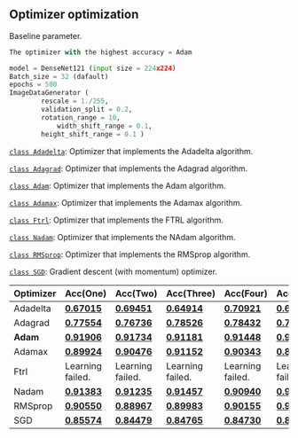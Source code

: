 ## Optimizer optimization

Baseline parameter.

```python
The optimizer with the highest accuracy = Adam

model = DenseNet121 (input size = 224x224)
Batch_size = 32 (dafault)
epochs = 500
ImageDataGenerator (
		rescale = 1./255, 
   		validation_split = 0.2,
  		rotation_range = 10,
    		width_shift_range = 0.1,
		height_shift_range = 0.1 )
```

[`class Adadelta`](https://www.tensorflow.org/api_docs/python/tf/keras/optimizers/Adadelta): Optimizer that implements the Adadelta algorithm.

[`class Adagrad`](https://www.tensorflow.org/api_docs/python/tf/keras/optimizers/Adagrad): Optimizer that implements the Adagrad algorithm.

[`class Adam`](https://www.tensorflow.org/api_docs/python/tf/keras/optimizers/Adam): Optimizer that implements the Adam algorithm.

[`class Adamax`](https://www.tensorflow.org/api_docs/python/tf/keras/optimizers/Adamax): Optimizer that implements the Adamax algorithm.

[`class Ftrl`](https://www.tensorflow.org/api_docs/python/tf/keras/optimizers/Ftrl): Optimizer that implements the FTRL algorithm.

[`class Nadam`](https://www.tensorflow.org/api_docs/python/tf/keras/optimizers/Nadam): Optimizer that implements the NAdam algorithm.

[`class RMSprop`](https://www.tensorflow.org/api_docs/python/tf/keras/optimizers/RMSprop): Optimizer that implements the RMSprop algorithm.

[`class SGD`](https://www.tensorflow.org/api_docs/python/tf/keras/optimizers/SGD): Gradient descent (with momentum) optimizer.

| Optimizer | Acc(One)                                                     | Acc(Two)                                                     | Acc(Three)                                                   | Acc(Four)                                                    | Acc(Five)                                                    | Average          |
| --------- | ------------------------------------------------------------ | ------------------------------------------------------------ | ------------------------------------------------------------ | ------------------------------------------------------------ | ------------------------------------------------------------ | ---------------- |
| Adadelta  | [**0.67015**](https://github.com/d9249/DACON/blob/main/%EC%BB%B4%ED%93%A8%ED%84%B0%20%EB%B9%84%EC%A0%84%20%ED%95%99%EC%8A%B5%20%EA%B2%BD%EC%A7%84%20%EB%8C%80%ED%9A%8C/Optimizer%20optimization/Optimizer_Adadelta_1_DenseNet121(public-0.69607%2C%20private-0.67015).ipynb) | [**0.69451**](https://github.com/d9249/DACON/blob/main/%EC%BB%B4%ED%93%A8%ED%84%B0%20%EB%B9%84%EC%A0%84%20%ED%95%99%EC%8A%B5%20%EA%B2%BD%EC%A7%84%20%EB%8C%80%ED%9A%8C/Optimizer%20optimization/Optimizer_Adadelta_2_DenseNet121(public-0.72549%2C%20private-0.69451).ipynb) | [**0.64914**](https://github.com/d9249/DACON/blob/main/%EC%BB%B4%ED%93%A8%ED%84%B0%20%EB%B9%84%EC%A0%84%20%ED%95%99%EC%8A%B5%20%EA%B2%BD%EC%A7%84%20%EB%8C%80%ED%9A%8C/Optimizer%20optimization/Optimizer_Adadelta_3_DenseNet121(public-0.61764%2C%20private-0.64914).ipynb) | [**0.70921**](https://github.com/d9249/DACON/blob/main/%EC%BB%B4%ED%93%A8%ED%84%B0%20%EB%B9%84%EC%A0%84%20%ED%95%99%EC%8A%B5%20%EA%B2%BD%EC%A7%84%20%EB%8C%80%ED%9A%8C/Optimizer%20optimization/Optimizer_Adadelta_4_DenseNet121(public-0.69607%2C%20private-0.70921).ipynb) | [**0.68450**](https://github.com/d9249/DACON/blob/main/%EC%BB%B4%ED%93%A8%ED%84%B0%20%EB%B9%84%EC%A0%84%20%ED%95%99%EC%8A%B5%20%EA%B2%BD%EC%A7%84%20%EB%8C%80%ED%9A%8C/Optimizer%20optimization/Optimizer_Adadelta_5_DenseNet121(public-0.66666%2C%20private-0.68450).ipynb) | 0.681502         |
| Adagrad   | [**0.77554**](https://github.com/d9249/DACON/blob/main/%EC%BB%B4%ED%93%A8%ED%84%B0%20%EB%B9%84%EC%A0%84%20%ED%95%99%EC%8A%B5%20%EA%B2%BD%EC%A7%84%20%EB%8C%80%ED%9A%8C/Optimizer%20optimization/Optimizer_Adagrad_1_DenseNet121(public-0.75980%2C%20private-0.77554).ipynb) | [**0.76736**](https://github.com/d9249/DACON/blob/main/%EC%BB%B4%ED%93%A8%ED%84%B0%20%EB%B9%84%EC%A0%84%20%ED%95%99%EC%8A%B5%20%EA%B2%BD%EC%A7%84%20%EB%8C%80%ED%9A%8C/Optimizer%20optimization/Optimizer_Adagrad_2_DenseNet121(public-0.74019%2C%20private-0.76736).ipynb) | [**0.78526**](https://github.com/d9249/DACON/blob/main/%EC%BB%B4%ED%93%A8%ED%84%B0%20%EB%B9%84%EC%A0%84%20%ED%95%99%EC%8A%B5%20%EA%B2%BD%EC%A7%84%20%EB%8C%80%ED%9A%8C/Optimizer%20optimization/Optimizer_Adagrad_3_DenseNet121(public-0.80392%2C%20private-0.78526).ipynb) | [**0.78432**](https://github.com/d9249/DACON/blob/main/%EC%BB%B4%ED%93%A8%ED%84%B0%20%EB%B9%84%EC%A0%84%20%ED%95%99%EC%8A%B5%20%EA%B2%BD%EC%A7%84%20%EB%8C%80%ED%9A%8C/Optimizer%20optimization/Optimizer_Adagrad_4_DenseNet121(public-0.75980%2C%20private-0.78432).ipynb) | [**0.76588**](https://github.com/d9249/DACON/blob/main/%EC%BB%B4%ED%93%A8%ED%84%B0%20%EB%B9%84%EC%A0%84%20%ED%95%99%EC%8A%B5%20%EA%B2%BD%EC%A7%84%20%EB%8C%80%ED%9A%8C/Optimizer%20optimization/Optimizer_Adagrad_5_DenseNet121(public-0.76470%2C%20private-0.76588).ipynb) | 0.775672         |
| **Adam**  | [**0.91906**](https://github.com/d9249/DACON/blob/main/%EC%BB%B4%ED%93%A8%ED%84%B0%20%EB%B9%84%EC%A0%84%20%ED%95%99%EC%8A%B5%20%EA%B2%BD%EC%A7%84%20%EB%8C%80%ED%9A%8C/Optimizer%20optimization/Optimizer_Adam_1_DenseNet121(public-0.93137%2C%20private-0.91906).ipynb) | [**0.91734**](https://github.com/d9249/DACON/blob/main/%EC%BB%B4%ED%93%A8%ED%84%B0%20%EB%B9%84%EC%A0%84%20%ED%95%99%EC%8A%B5%20%EA%B2%BD%EC%A7%84%20%EB%8C%80%ED%9A%8C/Optimizer%20optimization/Optimizer_Adam_2_DenseNet121(public-0.91666%2C%20private-0.91734).ipynb) | [**0.91181**](https://github.com/d9249/DACON/blob/main/%EC%BB%B4%ED%93%A8%ED%84%B0%20%EB%B9%84%EC%A0%84%20%ED%95%99%EC%8A%B5%20%EA%B2%BD%EC%A7%84%20%EB%8C%80%ED%9A%8C/Optimizer%20optimization/Optimizer_Adam_3_DenseNet121(public-0.93137%2C%20private-0.91181).ipynb) | [**0.91448**](https://github.com/d9249/DACON/blob/main/%EC%BB%B4%ED%93%A8%ED%84%B0%20%EB%B9%84%EC%A0%84%20%ED%95%99%EC%8A%B5%20%EA%B2%BD%EC%A7%84%20%EB%8C%80%ED%9A%8C/Optimizer%20optimization/Optimizer_Adam_4_DenseNet121(public-0.92156%2C%20private-0.91448).ipynb) | [**0.91931**](https://github.com/d9249/DACON/blob/main/%EC%BB%B4%ED%93%A8%ED%84%B0%20%EB%B9%84%EC%A0%84%20%ED%95%99%EC%8A%B5%20%EA%B2%BD%EC%A7%84%20%EB%8C%80%ED%9A%8C/Optimizer%20optimization/Optimizer_Adam_5_DenseNet121(public-0.93137%2C%20private-0.91931).ipynb) | **0.916400**     |
| Adamax    | [**0.89924**](https://github.com/d9249/DACON/blob/main/%EC%BB%B4%ED%93%A8%ED%84%B0%20%EB%B9%84%EC%A0%84%20%ED%95%99%EC%8A%B5%20%EA%B2%BD%EC%A7%84%20%EB%8C%80%ED%9A%8C/Optimizer%20optimization/Optimizer_Adamax_1_DenseNet121(public-0.92156%2C%20private-0.89924).ipynb) | [**0.90476**](https://github.com/d9249/DACON/blob/main/%EC%BB%B4%ED%93%A8%ED%84%B0%20%EB%B9%84%EC%A0%84%20%ED%95%99%EC%8A%B5%20%EA%B2%BD%EC%A7%84%20%EB%8C%80%ED%9A%8C/Optimizer%20optimization/Optimizer_Adamax_2_DenseNet121(public-0.92156%2C%20private-0.90476).ipynb) | [**0.91152**](https://github.com/d9249/DACON/blob/main/%EC%BB%B4%ED%93%A8%ED%84%B0%20%EB%B9%84%EC%A0%84%20%ED%95%99%EC%8A%B5%20%EA%B2%BD%EC%A7%84%20%EB%8C%80%ED%9A%8C/Optimizer%20optimization/Optimizer_Adamax_3_DenseNet121(public-0.91666%2C%20private-0.91152).ipynb) | [**0.90343**](https://github.com/d9249/DACON/blob/main/%EC%BB%B4%ED%93%A8%ED%84%B0%20%EB%B9%84%EC%A0%84%20%ED%95%99%EC%8A%B5%20%EA%B2%BD%EC%A7%84%20%EB%8C%80%ED%9A%8C/Optimizer%20optimization/Optimizer_Adamax_4_DenseNet121(public-0.92647%2C%20private-0.90343).ipynb) | [**0.89707**](https://github.com/d9249/DACON/blob/main/%EC%BB%B4%ED%93%A8%ED%84%B0%20%EB%B9%84%EC%A0%84%20%ED%95%99%EC%8A%B5%20%EA%B2%BD%EC%A7%84%20%EB%8C%80%ED%9A%8C/Optimizer%20optimization/Optimizer_Adamax_5_DenseNet121(public-0.89705%2C%20private-0.89707).ipynb) | 0.903204         |
| Ftrl      | Learning failed.                                             | Learning failed.                                             | Learning failed.                                             | Learning failed.                                             | Learning failed.                                             | Learning failed. |
| Nadam     | [**0.91383**](https://github.com/d9249/DACON/blob/main/%EC%BB%B4%ED%93%A8%ED%84%B0%20%EB%B9%84%EC%A0%84%20%ED%95%99%EC%8A%B5%20%EA%B2%BD%EC%A7%84%20%EB%8C%80%ED%9A%8C/Optimizer%20optimization/Optimizer_Nadam_1_DenseNet121(public-0.92156%2C%20private-0.91383).ipynb) | [**0.91235**](https://github.com/d9249/DACON/blob/main/%EC%BB%B4%ED%93%A8%ED%84%B0%20%EB%B9%84%EC%A0%84%20%ED%95%99%EC%8A%B5%20%EA%B2%BD%EC%A7%84%20%EB%8C%80%ED%9A%8C/Optimizer%20optimization/Optimizer_Nadam_2_DenseNet121(public-0.94117%2C%20private-0.91235).ipynb) | [**0.91457**](https://github.com/d9249/DACON/blob/main/%EC%BB%B4%ED%93%A8%ED%84%B0%20%EB%B9%84%EC%A0%84%20%ED%95%99%EC%8A%B5%20%EA%B2%BD%EC%A7%84%20%EB%8C%80%ED%9A%8C/Optimizer%20optimization/Optimizer_Nadam_3_DenseNet121(public-0.92647%2C%20private-0.91457).ipynb) | [**0.90940**](https://github.com/d9249/DACON/blob/main/%EC%BB%B4%ED%93%A8%ED%84%B0%20%EB%B9%84%EC%A0%84%20%ED%95%99%EC%8A%B5%20%EA%B2%BD%EC%A7%84%20%EB%8C%80%ED%9A%8C/Optimizer%20optimization/Optimizer_Nadam_4_DenseNet121(public-0.93137%2C%20private-0.90940).ipynb) | [**0.92143**](https://github.com/d9249/DACON/blob/main/%EC%BB%B4%ED%93%A8%ED%84%B0%20%EB%B9%84%EC%A0%84%20%ED%95%99%EC%8A%B5%20%EA%B2%BD%EC%A7%84%20%EB%8C%80%ED%9A%8C/Optimizer%20optimization/Optimizer_Nadam_5_DenseNet121(public-0.91666%2C%20private-0.92143).ipynb) | 0.914316         |
| RMSprop | [**0.90550**](https://github.com/d9249/DACON/blob/main/%EC%BB%B4%ED%93%A8%ED%84%B0%20%EB%B9%84%EC%A0%84%20%ED%95%99%EC%8A%B5%20%EA%B2%BD%EC%A7%84%20%EB%8C%80%ED%9A%8C/Optimizer%20optimization/Optimizer_RMSprop_1_DenseNet121(public-0.91666%2C%20private-0.90550).ipynb) | [**0.88967**](https://github.com/d9249/DACON/blob/main/%EC%BB%B4%ED%93%A8%ED%84%B0%20%EB%B9%84%EC%A0%84%20%ED%95%99%EC%8A%B5%20%EA%B2%BD%EC%A7%84%20%EB%8C%80%ED%9A%8C/Optimizer%20optimization/Optimizer_RMSprop_2_DenseNet121(public-0.91176%2C%20private-0.88967).ipynb) | [**0.89983**](https://github.com/d9249/DACON/blob/main/%EC%BB%B4%ED%93%A8%ED%84%B0%20%EB%B9%84%EC%A0%84%20%ED%95%99%EC%8A%B5%20%EA%B2%BD%EC%A7%84%20%EB%8C%80%ED%9A%8C/Optimizer%20optimization/Optimizer_RMSprop_3_DenseNet121(public-0.93137%2C%20private-0.89983).ipynb) | [**0.90155**](https://github.com/d9249/DACON/blob/main/%EC%BB%B4%ED%93%A8%ED%84%B0%20%EB%B9%84%EC%A0%84%20%ED%95%99%EC%8A%B5%20%EA%B2%BD%EC%A7%84%20%EB%8C%80%ED%9A%8C/Optimizer%20optimization/Optimizer_RMSprop_4_DenseNet121(public-0.90196%2C%20private-0.90155).ipynb) | [**0.90328**](https://github.com/d9249/DACON/blob/main/%EC%BB%B4%ED%93%A8%ED%84%B0%20%EB%B9%84%EC%A0%84%20%ED%95%99%EC%8A%B5%20%EA%B2%BD%EC%A7%84%20%EB%8C%80%ED%9A%8C/Optimizer%20optimization/Optimizer_RMSprop_5_DenseNet121(public-0.94117%2C%20private-0.90328).ipynb) | 0.899966 |
| SGD | [**0.85574**](https://github.com/d9249/DACON/blob/main/%EC%BB%B4%ED%93%A8%ED%84%B0%20%EB%B9%84%EC%A0%84%20%ED%95%99%EC%8A%B5%20%EA%B2%BD%EC%A7%84%20%EB%8C%80%ED%9A%8C/Optimizer%20optimization/Optimizer_SGD_1_DenseNet121(public-0.85784%2C%20private-0.85574).ipynb) | [**0.84479**](https://github.com/d9249/DACON/blob/main/%EC%BB%B4%ED%93%A8%ED%84%B0%20%EB%B9%84%EC%A0%84%20%ED%95%99%EC%8A%B5%20%EA%B2%BD%EC%A7%84%20%EB%8C%80%ED%9A%8C/Optimizer%20optimization/Optimizer_SGD_2_DenseNet121(public-0.84803%2C%20private-0.84479).ipynb) | [**0.84765**](https://github.com/d9249/DACON/blob/main/%EC%BB%B4%ED%93%A8%ED%84%B0%20%EB%B9%84%EC%A0%84%20%ED%95%99%EC%8A%B5%20%EA%B2%BD%EC%A7%84%20%EB%8C%80%ED%9A%8C/Optimizer%20optimization/Optimizer_SGD_3_DenseNet121(public-0.86764%2C%20private-0.84765).ipynb) | [**0.84730**](https://github.com/d9249/DACON/blob/main/%EC%BB%B4%ED%93%A8%ED%84%B0%20%EB%B9%84%EC%A0%84%20%ED%95%99%EC%8A%B5%20%EA%B2%BD%EC%A7%84%20%EB%8C%80%ED%9A%8C/Optimizer%20optimization/Optimizer_SGD_4_DenseNet121(public-0.86274%2C%20private-0.84730).ipynb) | [**0.85672**](https://github.com/d9249/DACON/blob/main/%EC%BB%B4%ED%93%A8%ED%84%B0%20%EB%B9%84%EC%A0%84%20%ED%95%99%EC%8A%B5%20%EA%B2%BD%EC%A7%84%20%EB%8C%80%ED%9A%8C/Optimizer%20optimization/Optimizer_SGD_5_DenseNet121(public-0.88235%2C%20private-0.85672).ipynb) | 0.85044 |

